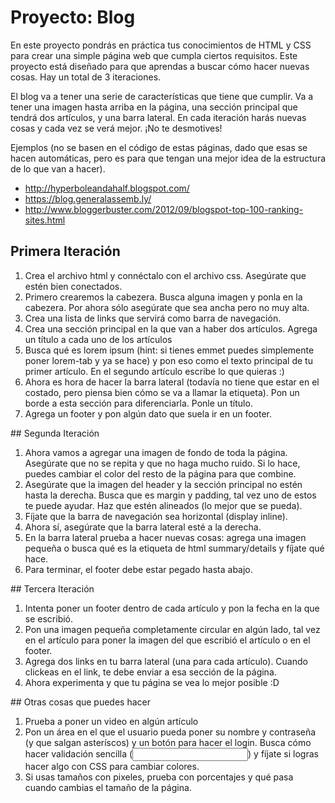 # Proyecto: Blog
En este proyecto pondrás en práctica tus conocimientos de HTML y CSS para crear una simple página web que cumpla ciertos requisitos. Este proyecto está diseñado para que aprendas a buscar cómo hacer nuevas cosas. Hay un total de 3 iteraciones.

El blog va a tener una serie de características que tiene que cumplir. Va a tener una imagen hasta arriba en la página, una sección principal que tendrá dos artículos, y una barra lateral. En cada iteración harás nuevas cosas y cada vez se verá mejor. ¡No te desmotives!

Ejemplos (no se basen en el código de estas páginas, dado que esas se hacen automáticas, pero es para que tengan una mejor idea de la estructura de lo que van a hacer).
* http://hyperboleandahalf.blogspot.com/ 
* https://blog.generalassemb.ly/
* http://www.bloggerbuster.com/2012/09/blogspot-top-100-ranking-sites.html

## Primera Iteración

1. Crea el archivo html y connéctalo con el archivo css. Asegúrate que estén bien conectados.
2. Primero crearemos la cabezera. Busca alguna imagen y ponla en la cabezera. Por ahora sólo asegúrate que sea ancha pero no muy alta.
3. Crea una lista de links que servirá como barra de navegación.
4. Crea una sección principal en la que van a haber dos artículos. Agrega un título a cada uno de los artículos
5. Busca qué es lorem ipsum (hint: si tienes emmet puedes simplemente poner lorem-tab y ya se hace) y pon eso como el texto principal de tu primer artículo. En el segundo artículo escribe lo que quieras :)
6. Ahora es hora de hacer la barra lateral (todavía no tiene que estar en el costado, pero piensa bien cómo se va a llamar la etiqueta). Pon un borde a esta sección para diferenciarla. Ponle un título.
7. Agrega un footer y pon algún dato que suela ir en un footer.

## Segunda Iteración
1. Ahora vamos a agregar una imagen de fondo de toda la página. Asegúrate que no se repita y que no haga mucho ruido. Si lo hace, puedes cambiar el color del resto de la página para que combine.
2. Asegúrate que la imagen del header y la sección principal no estén hasta la derecha. Busca que es margin y padding, tal vez uno de estos te puede ayudar. Haz que estén alineados (lo mejor que se pueda).
3. Fíjate que la barra de navegación sea horizontal (display inline).
4. Ahora sí, asegúrate que la barra lateral esté a la derecha.
5. En la barra lateral prueba a hacer nuevas cosas: agrega una imagen pequeña o busca qué es la etiqueta de html summary/details y fíjate qué hace.
6. Para terminar, el footer debe estar pegado hasta abajo.

## Tercera Iteración
1. Intenta poner un footer dentro de cada artículo y pon la fecha en la que se escribió.
2. Pon una imagen pequeña completamente circular en algún lado, tal vez en el artículo para poner la imagen del que escribió el artículo o en el footer. 
3. Agrega dos links en tu barra lateral (una para cada artículo). Cuando clickeas en el link, te debe enviar a esa sección de la página.
4. Ahora experimenta y que tu página se vea lo mejor posible :D


## Otras cosas que puedes hacer
1. Prueba a poner un video en algún artículo
2. Pon un área en el que el usuario pueda poner su nombre y contraseña (y que salgan asteríscos) y un botón para hacer el login. Busca cómo hacer validación sencilla (<input type="email" required>) y fíjate si logras hacer algo con CSS para cambiar colores.
3. Si usas tamaños con pixeles, prueba con porcentajes y qué pasa cuando cambias el tamaño de la página.

